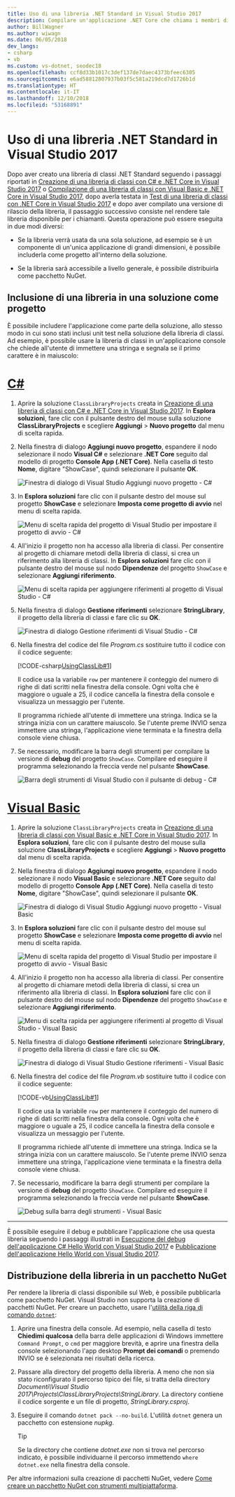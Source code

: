```yaml
---
title: Uso di una libreria .NET Standard in Visual Studio 2017
description: Compilare un'applicazione .NET Core che chiama i membri di un'altra libreria di classi con Visual Studio 2017.
author: BillWagner
ms.author: wiwagn
ms.date: 06/05/2018
dev_langs:
- csharp
- vb
ms.custom: vs-dotnet, seodec18
ms.openlocfilehash: ccf8d33b1017c3def137de7daec4373bfeec6305
ms.sourcegitcommit: e6ad58812807937b03f5c581a219dcd7d1726b1d
ms.translationtype: HT
ms.contentlocale: it-IT
ms.lasthandoff: 12/10/2018
ms.locfileid: "53168891"
---
```

# <a name="consuming-a-net-standard-library-in-visual-studio-2017"></a>Uso di una libreria .NET Standard in Visual Studio 2017

Dopo aver creato una libreria di classi .NET Standard seguendo i passaggi riportati in [Creazione di una libreria di classi con C# e .NET Core in Visual Studio 2017](./library-with-visual-studio.md) o [Compilazione di una libreria di classi con Visual Basic e .NET Core in Visual Studio 2017](vb-library-with-visual-studio.md), dopo averla testata in [Test di una libreria di classi con .NET Core in Visual Studio 2017](testing-library-with-visual-studio.md) e dopo aver compilato una versione di rilascio della libreria, il passaggio successivo consiste nel rendere tale libreria disponibile per i chiamanti. Questa operazione può essere eseguita in due modi diversi:

* Se la libreria verrà usata da una sola soluzione, ad esempio se è un componente di un'unica applicazione di grandi dimensioni, è possibile includerla come progetto all'interno della soluzione.

* Se la libreria sarà accessibile a livello generale, è possibile distribuirla come pacchetto NuGet.

## <a name="including-a-library-as-a-project-in-a-solution"></a>Inclusione di una libreria in una soluzione come progetto

È possibile includere l'applicazione come parte della soluzione, allo stesso modo in cui sono stati inclusi unit test nella soluzione della libreria di classi. Ad esempio, è possibile usare la libreria di classi in un'applicazione console che chiede all'utente di immettere una stringa e segnala se il primo carattere è in maiuscolo:

# <a name="ctabcsharp"></a>[C#](#tab/csharp)
1. Aprire la soluzione `ClassLibraryProjects` creata in [Creazione di una libreria di classi con C# e .NET Core in Visual Studio 2017](./library-with-visual-studio.md). In **Esplora soluzioni**, fare clic con il pulsante destro del mouse sulla soluzione **ClassLibraryProjects** e scegliere **Aggiungi** > **Nuovo progetto** dal menu di scelta rapida.

1. Nella finestra di dialogo **Aggiungi nuovo progetto**, espandere il nodo selezionare il nodo **Visual C#** e selezionare **.NET Core** seguito dal modello di progetto **Console App (.NET Core)**. Nella casella di testo **Nome**, digitare "ShowCase", quindi selezionare il pulsante **OK**.

   ![Finestra di dialogo di Visual Studio Aggiungi nuovo progetto - C#](./media/consuming-library-with-visual-studio/add-new-project-dialog.png)

1. In **Esplora soluzioni** fare clic con il pulsante destro del mouse sul progetto **ShowCase** e selezionare **Imposta come progetto di avvio** nel menu di scelta rapida.

   ![Menu di scelta rapida del progetto di Visual Studio per impostare il progetto di avvio - C#](./media/consuming-library-with-visual-studio/set-startup-project-context-menu.png)

1. All'inizio il progetto non ha accesso alla libreria di classi. Per consentire al progetto di chiamare metodi della libreria di classi, si crea un riferimento alla libreria di classi. In **Esplora soluzioni** fare clic con il pulsante destro del mouse sul nodo **Dipendenze** del progetto `ShowCase` e selezionare **Aggiungi riferimento**.

   ![Menu di scelta rapida per aggiungere riferimenti al progetto di Visual Studio - C#](./media/consuming-library-with-visual-studio/add-reference-context-menu.png)

1. Nella finestra di dialogo **Gestione riferimenti** selezionare **StringLibrary**, il progetto della libreria di classi e fare clic su **OK**.

   ![Finestra di dialogo Gestione riferimenti di Visual Studio - C#](./media/consuming-library-with-visual-studio/manage-project-references.png)

1. Nella finestra del codice del file *Program.cs* sostituire tutto il codice con il codice seguente:

   [!CODE-csharp[UsingClassLib#1](../../../samples/snippets/csharp/getting_started/with_visual_studio_2017/showcase.cs)]

   Il codice usa la variabile `row` per mantenere il conteggio del numero di righe di dati scritti nella finestra della console. Ogni volta che è maggiore o uguale a 25, il codice cancella la finestra della console e visualizza un messaggio per l'utente.

   Il programma richiede all'utente di immettere una stringa. Indica se la stringa inizia con un carattere maiuscolo. Se l'utente preme INVIO senza immettere una stringa, l'applicazione viene terminata e la finestra della console viene chiusa.

1. Se necessario, modificare la barra degli strumenti per compilare la versione di **debug** del progetto `ShowCase`. Compilare ed eseguire il programma selezionando la freccia verde nel pulsante **ShowCase**.

   ![Barra degli strumenti di Visual Studio con il pulsante di debug - C#](./media/consuming-library-with-visual-studio/visual-studio-project-toolbar.png)
# <a name="visual-basictabvb"></a>[Visual Basic](#tab/vb)
1. Aprire la soluzione `ClassLibraryProjects` creata in [Creazione di una libreria di classi con Visual Basic e .NET Core in Visual Studio 2017](vb-library-with-visual-studio.md). In **Esplora soluzioni**, fare clic con il pulsante destro del mouse sulla soluzione **ClassLibraryProjects** e scegliere **Aggiungi** > **Nuovo progetto** dal menu di scelta rapida.

1. Nella finestra di dialogo **Aggiungi nuovo progetto**, espandere il nodo selezionare il nodo **Visual Basic** e selezionare **.NET Core** seguito dal modello di progetto **Console App (.NET Core)**. Nella casella di testo **Nome**, digitare "ShowCase", quindi selezionare il pulsante **OK**.

   ![Finestra di dialogo di Visual Studio Aggiungi nuovo progetto - Visual Basic](./media/consuming-library-with-visual-studio/add-new-vb-project-dialog.png)

1. In **Esplora soluzioni** fare clic con il pulsante destro del mouse sul progetto **ShowCase** e selezionare **Imposta come progetto di avvio** nel menu di scelta rapida. 

   ![Menu di scelta rapida del progetto di Visual Studio per impostare il progetto di avvio - Visual Basic](./media/consuming-library-with-visual-studio/set-startup-project-context-menu.png)

1. All'inizio il progetto non ha accesso alla libreria di classi. Per consentire al progetto di chiamare metodi della libreria di classi, si crea un riferimento alla libreria di classi. In **Esplora soluzioni** fare clic con il pulsante destro del mouse sul nodo **Dipendenze** del progetto `ShowCase` e selezionare **Aggiungi riferimento**.

   ![Menu di scelta rapida per aggiungere riferimenti al progetto di Visual Studio - Visual Basic](./media/consuming-library-with-visual-studio/add-reference-context-menu.png)

1. Nella finestra di dialogo **Gestione riferimenti** selezionare **StringLibrary**, il progetto della libreria di classi e fare clic su **OK**.

   ![Finestra di dialogo di Visual Studio Gestione riferimenti - Visual Basic](./media/consuming-library-with-visual-studio/manage-project-references.png)

1. Nella finestra del codice del file *Program.vb* sostituire tutto il codice con il codice seguente:

    [!CODE-vb[UsingClassLib#1](../../../samples/snippets/core/tutorials/vb-library-with-visual-studio/showcase.vb)]

   Il codice usa la variabile `row` per mantenere il conteggio del numero di righe di dati scritti nella finestra della console. Ogni volta che è maggiore o uguale a 25, il codice cancella la finestra della console e visualizza un messaggio per l'utente.

   Il programma richiede all'utente di immettere una stringa. Indica se la stringa inizia con un carattere maiuscolo. Se l'utente preme INVIO senza immettere una stringa, l'applicazione viene terminata e la finestra della console viene chiusa.

1. Se necessario, modificare la barra degli strumenti per compilare la versione di **debug** del progetto `ShowCase`. Compilare ed eseguire il programma selezionando la freccia verde nel pulsante **ShowCase**.

   ![Debug sulla barra degli strumenti - Visual Basic](./media/consuming-library-with-visual-studio/visual-studio-project-toolbar.png)
---

È possibile eseguire il debug e pubblicare l'applicazione che usa questa libreria seguendo i passaggi illustrati in [Esecuzione del debug dell'applicazione C# Hello World con Visual Studio 2017](debugging-with-visual-studio.md) e [Pubblicazione dell'applicazione Hello World con Visual Studio 2017](publishing-with-visual-studio.md).

## <a name="distributing-the-library-in-a-nuget-package"></a>Distribuzione della libreria in un pacchetto NuGet

Per rendere la libreria di classi disponibile sul Web, è possibile pubblicarla come pacchetto NuGet. Visual Studio non supporta la creazione di pacchetti NuGet. Per creare un pacchetto, usare l'[utilità della riga di comando `dotnet`](../../core/tools/dotnet.md):

1. Aprire una finestra della console. Ad esempio, nella casella di testo **Chiedimi qualcosa** della barra delle applicazioni di Windows immettere `Command Prompt`, o `cmd` per maggiore brevità, e aprire una finestra della console selezionando l'app desktop **Prompt dei comandi** o premendo INVIO se è selezionata nei risultati della ricerca.

1. Passare alla directory del progetto della libreria. A meno che non sia stato riconfigurato il percorso tipico dei file, si tratta della directory *Documenti\Visual Studio 2017\Projects\ClassLibraryProjects\StringLibrary*. La directory contiene il codice sorgente e un file di progetto, *StringLibrary.csproj*.

1. Eseguire il comando `dotnet pack --no-build`. L'utilità `dotnet` genera un pacchetto con estensione *nupkg*.

   > [!TIP]
   > Se la directory che contiene *dotnet.exe* non si trova nel percorso indicato, è possibile individuarne il percorso immettendo `where dotnet.exe` nella finestra della console.

Per altre informazioni sulla creazione di pacchetti NuGet, vedere [Come creare un pacchetto NuGet con strumenti multipiattaforma](../../core/deploying/creating-nuget-packages.md).
